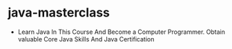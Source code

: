# java-masterclass
- Learn Java In This Course And Become a Computer Programmer. Obtain valuable Core Java Skills And Java Certification
